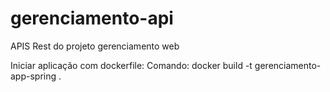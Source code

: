 # gerenciamento-api
APIS Rest do projeto gerenciamento web

Iniciar aplicação com dockerfile: 
Comando: docker build -t gerenciamento-app-spring .
